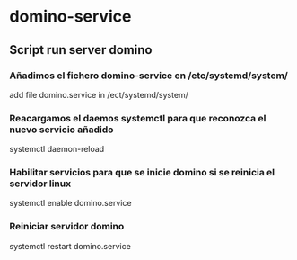 # domino-service
## Script run server domino

### Añadimos el fichero domino-service en /etc/systemd/system/
add file domino.service in /ect/systemd/system/  

### Reacargamos el daemos systemctl para que reconozca el nuevo servicio añadido
systemctl daemon-reload   

### Habilitar servicios para que se inicie domino si se reinicia el servidor linux
systemctl enable domino.service   

### Reiniciar servidor domino
systemctl restart domino.service   



